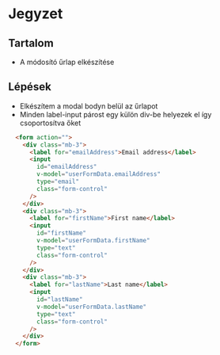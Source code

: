 # Jegyzet

## Tartalom
- A módosító űrlap elkészítése

## Lépések
- Elkészítem a modal bodyn belül az űrlapot
- Minden label-input párost egy külön div-be helyezek el így csoportosítva őket

```html
  <form action="">
    <div class="mb-3">
      <label for="emailAddress">Email address</label>
      <input
        id="emailAddress"
        v-model="userFormData.emailAddress"
        type="email"
        class="form-control"
      />
    </div>
    <div class="mb-3">
      <label for="firstName">First name</label>
      <input
        id="firstName"
        v-model="userFormData.firstName"
        type="text"
        class="form-control"
      />
    </div>
    <div class="mb-3">
      <label for="lastName">Last name</label>
      <input
        id="lastName"
        v-model="userFormData.lastName"
        type="text"
        class="form-control"
      />
    </div>
  </form>
```